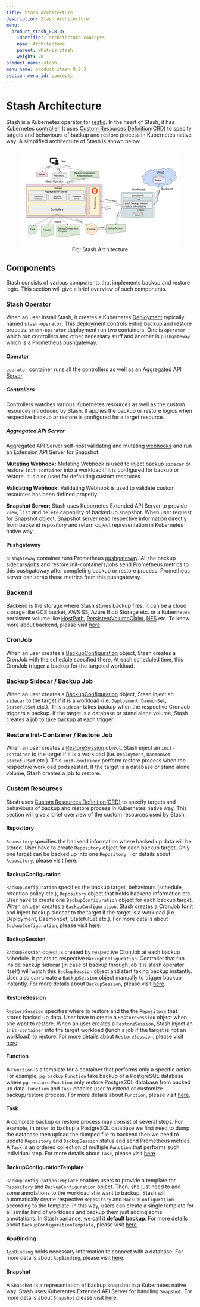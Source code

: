 ```yaml
---
title: Stash Architecture
description: Stash Architecture
menu:
  product_stash_0.8.3:
    identifier: architecture-concepts
    name: Architecture
    parent: what-is-stash
    weight: 20
product_name: stash
menu_name: product_stash_0.8.3
section_menu_id: concepts
---
```


# Stash Architecture

Stash is a Kubernetes operator for [restic](https://restic.net/). In the heart of Stash, it has Kubernetes [controller](https://book.kubebuilder.io/basics/what_is_a_controller.html). It uses [Custom Resources Definition(CRD)](https://kubernetes.io/docs/concepts/extend-kubernetes/api-extension/custom-resources/)  to specify targets and behaviours of backup and restore process in Kubernetes native way. A simplified architecture of Stash is shown below.

<figure align="center">
  <img alt="Stash Architecture" src="/docs/images/concepts/stash_architecture.svg">
  <figcaption align="center">Fig: Stash Architecture</figcaption>
</figure>

## Components

Stash consists of various components that implements backup and restore logic. This section will give a brief overview of such components.

### Stash Operator

When an user install Stash, it creates a Kubernetes [Deployment](https://kubernetes.io/docs/concepts/workloads/controllers/deployment/) typically named `stash-operator`. This deployment controls entire backup and restore process. `stash-operator` deployment run two containers. One is `operator` which run controllers and other necessary stuff and another is `pushgateway` which is a Prometheus [pushgateway](https://github.com/prometheus/pushgateway).

#### Operator

`operator` container runs all the controllers as well as an [Aggregated API Server](https://kubernetes.io/docs/tasks/access-kubernetes-api/setup-extension-api-server/).

##### Controllers

Controllers watches various Kubernetes resources as well as the custom resources introduced by Stash. It applies the backup or restore logics when respective backup or restore is configured for a target resource.

##### Aggregated API Server

Aggregated API Server self-host validating and mutating [webhooks](https://kubernetes.io/docs/reference/access-authn-authz/extensible-admission-controllers/) and run an Extension API Server for Snapshot.

**Mutating Webhook:** Mutating Webhook is used to inject backup `sidecar` or restore `init-container` into a workload if it is configured for backup or restore. It is also used for defaulting custom resoruces.

**Validating Webhook:** Validating Webhook is used to validate custom resources has been defined properly.

**Snapshot Server:** Stash uses Kubernetes Extended API Server to provide `view`, `list` and `delete` capability of backed up snapshot. When user request for Snapshot object, Snapshot server read respective information directly from backend repository and return object representation in Kubernetes native way.

#### Pushgateway

`pushgateway` container runs Prometheus [pushgateway](https://github.com/prometheus/pushgateway). All the backup sidecars/jobs and restore init-containers/jobs send Prometheus metrics to this pushgateway after completing backup or restore process. Prometheus server can scrap those metrics from this pushgateway.

### Backend

Backend is the storage where Stash stores backup files. It can be a cloud storage like GCS bucket, AWS S3, Azure Blob Storage etc. or a Kubernetes persistent volume like [HostPath](https://kubernetes.io/docs/concepts/storage/volumes/#hostpath), [PersistentVolumeClaim](https://kubernetes.io/docs/concepts/storage/volumes/#persistentvolumeclaim), [NFS](https://kubernetes.io/docs/concepts/storage/volumes/#nfs) etc. To know more about backend, please visit [here](/docs/guides/backends/overview.md).

### CronJob

When an user creates a [BackupConfiguration](#backupconfiguration) object, Stash creates a CronJob with the schedule specified there. At each scheduled time, this CronJob trigger a backup for the targeted workload.

### Backup Sidecar / Backup Job

When an user creates a [BackupConfiguration](#backupconfiguration) object, Stash inject an `sidecar` to the target if it is a workload (i.e. `Deployment`, `DaemonSet`, `StatefulSet` etc.). This `sidecar` takes backup when the respective CronJob triggers a backup. If the target is a database or stand alone volume, Stash creates a job to take backup at each trigger.

### Restore Init-Container / Restore Job

When an user creates a [RestoreSession](#restoresession) object, Stash inject an `init-container` to the target if it is a workload (i.e. `Deployment`, `DaemonSet`, `StatefulSet` etc.). This `init-container` perform restore process when the respective workload pods restart. If the target is a database or stand alone volume, Stash creates a job to restore.

### Custom Resources

Stash uses [Custom Resources Definition(CRD)](https://kubernetes.io/docs/concepts/extend-kubernetes/api-extension/custom-resources/)  to specify targets and behaviours of backup and restore process in Kubernetes native way. This section will give a brief overview of the custom resources used by Stash.

#### Repository

`Repository` specifies the backend information where backed up data will be stored. User have to create `Repository` object for each backup target. Only one target can be backed up into one `Repository`. For details about `Repository`, please visit [here](/docs/concepts/crds/repository.md).

#### BackupConfiguration

`BackupConfiguration` specifies the backup target, behaviours (schedule, retention policy etc.), `Repository` object that holds backend information etc. User have to create one `BackupConfiguration` object for each backup target. When an user creates a `BackupConfiguration`, Stash creates a CronJob for it and inject backup sidecar to the target if the target is a workload (i.e. Deployment, DaemonSet, StatefulSet etc.). For more details about `BackupConfiguration`, please visit [here](/docs/concepts/crds/backupconfiguration.md).

#### BackupSession

`BackupSession` object is created by respective CronJob at each backup schedule. It points to respective `BackupConfiguration`. Controller that run inside backup sidecar (in case of backup through job it is stash operator itself) will watch this `BackupSession` object and start taking backup instantly. User also can create a `BackupSession` object manually to trigger backup instantly. For more details about `BackupSession`, please visit [here](/docs/concepts/crds/backupsession.md).

#### RestoreSession

`RestoreSession` specifies where to restore and the the `Repository` that stores backed up data. User have to create a `RestoreSession` object when she want to restore. When an user creates a `RestoreSession`, Stash inject an `init-container` into the target workload (lunch a job if the target is not an workload) to restore. For more details about `RestoreSession`, please visit [here](/docs/concepts/crds/restoresession.md).

#### Function

A `Function` is a template for a container that performs only a specific action. For example, `pg-backup` `Function` take backup of a PostgreSQL database where `pg-restore` `Function` only restore PostgreSQL database from backed up data. `Function` and `Task` enables user to extend or customize backup/restore process. For more details about `Function`, please visit [here](/docs/concepts/crds/function.md).

#### Task

A complete backup or restore process may consist of several steps. For example, in order to backup a PostgreSQL database we first need to dump the database then upload the dumped file to backend then we need to update `Repository` and `BackupSession` status and send Prometheus metrics. A `Task` is an ordered collection of multiple `Function` that performs such individual step. For more details about `Task`, please visit [here](/docs/concepts/crds/task.md).

#### BackupConfigurationTemplate

`BackupConfigurationTemplate` enables users to provide a template for `Repository` and `BackupConfiguration` object. Then, she just need to add some annotations to the workload she want to backup. Stash will automatically create respective `Repository` and `BackupConfiguration` according to the template. In this way, users can create a single template for all similar kind of workloads and backup them just adding some annotations. In Stash parlance, we call it **default backup**. For more details about `BackupConfigurationTemplate`, please visit [here](/docs/concepts/crds/backupconfiguration_template.md).

#### AppBinding

`AppBinding` holds necessary information to connect with a database. For more details about `AppBinding`, please visit [here](/docs/concepts/crds/appbinding.md).

#### Snapshot

A `Snapshot` is a representation of backup snapshot in a Kubernetes native way. Stash uses Kuberentes Extended API Server for handling `Snapshot`. For more details about `Snapshot` please visit [here](/docs/concepts/crds/snapshot.md).
